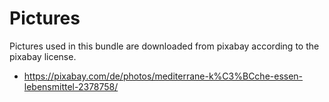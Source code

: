 # Pictures

Pictures used in this bundle are downloaded from pixabay according to the pixabay license.

- https://pixabay.com/de/photos/mediterrane-k%C3%BCche-essen-lebensmittel-2378758/
